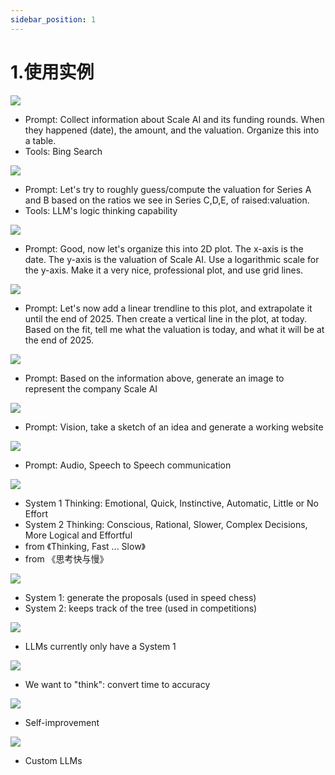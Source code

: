 ```yaml
---
sidebar_position: 1
---
```


# 1.使用实例

![](./img/example.0.png)
* Prompt: Collect information about Scale AI and its funding rounds. When they happened (date), the amount, and the valuation. Organize this into a table.
* Tools: Bing Search

![](./img/example.1.png)
* Prompt: Let's try to roughly guess/compute the valuation for Series A and B based on the ratios we see in Series C,D,E, of raised:valuation.
* Tools: LLM's logic thinking capability

![](./img/example.2.png)
* Prompt: Good, now let's organize this into 2D plot. The x-axis is the date. The y-axis is the valuation of Scale AI. Use a logarithmic scale for the y-axis. Make it a very nice, professional plot, and use grid lines.

![](./img/example.3.png)
* Prompt: Let's now add a linear trendline to this plot, and extrapolate it until the end of 2025. Then create a vertical line in the plot, at today. Based on the fit, tell me what the valuation is today, and what it will be at the end of 2025.

![](./img/example.4.png)
* Prompt: Based on the information above, generate an image to represent the company Scale AI

![](./img/example.5.png)
* Prompt: Vision, take a sketch of an idea and generate a working website

![](./img/example.6.png)
* Prompt: Audio, Speech to Speech communication

![](./img/example.7.png)
* System 1 Thinking: Emotional, Quick, Instinctive, Automatic, Little or No Effort
* System 2 Thinking: Conscious, Rational, Slower, Complex Decisions, More Logical and Effortful
* from 《Thinking, Fast ... Slow》
* from 《思考快与慢》

![](./img/example.8.png)
* System 1: generate the proposals (used in speed chess)
* System 2: keeps track of the tree (used in competitions)

![](./img/example.9.png)
* LLMs currently only have a System 1

![](./img/example.10.png)
* We want to "think": convert time to accuracy

![](./img/example.11.png)
* Self-improvement

![](./img/example.12.png)
* Custom LLMs